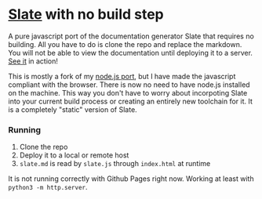 [Slate](https://github.com/tripit/slate) with no build step
========

A pure javascript port of the documentation generator Slate that requires no building.  All you have to do is clone the repo and replace the markdown.  You will not be able to view the documentation until deploying it to a server.
[See it](http://jmanek.github.io/slate_clone/) in action!

This is mostly a fork of my [node.js port](https://github.com/jmanek/slate_node/), but I have made the javascript compliant with the browser. There is now no need to have node.js installed on the machine. This way you don't have to worry about incorpoting Slate into your current build process or creating an entirely new toolchain for it. It is a completely "static" version of Slate.

 
### Running

1. Clone the repo
2. Deploy it to a local or remote host
3. `slate.md` is read by `slate.js` through `index.html` at runtime

It is not running correctly with Github Pages right now. Working at least with `python3 -m http.server`. 

